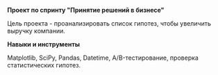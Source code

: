 **Проект по спринту "Принятие решений в бизнесе"**

Цель проекта - проанализировать список гипотез, чтобы увеличить выручку компании.


**Навыки и инструменты**

Matplotlib, SciPy, Pandas, Datetime, A/B-тестирование, проверка статистических гипотез.
